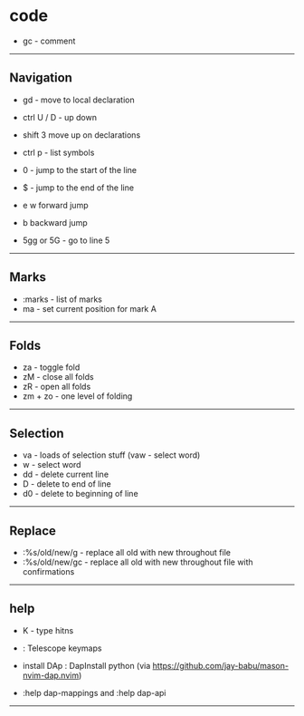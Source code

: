 # code

- gc - comment

---

## Navigation

- gd - move to local declaration
- ctrl U / D - up down

- shift 3 move up on declarations

- ctrl p - list symbols

- 0 - jump to the start of the line
- $ - jump to the end of the line

- e w forward jump
- b backward jump
- 5gg or 5G - go to line 5

---

## Marks

- :marks - list of marks
- ma - set current position for mark A

---

## Folds

- za - toggle fold
- zM - close all folds
- zR - open all folds
- zm + zo - one level of folding

---

## Selection

- va - loads of selection stuff (vaw - select word)
- w - select word
- dd - delete current line
- D - delete to end of line
- d0 - delete to beginning of line

---

## Replace

- :%s/old/new/g - replace all old with new throughout file
- :%s/old/new/gc - replace all old with new throughout file with confirmations

---

## help

- K - type hitns
- : Telescope keymaps

- install DAp : DapInstall python (via <https://github.com/jay-babu/mason-nvim-dap.nvim>)

- :help dap-mappings and :help dap-api

---
